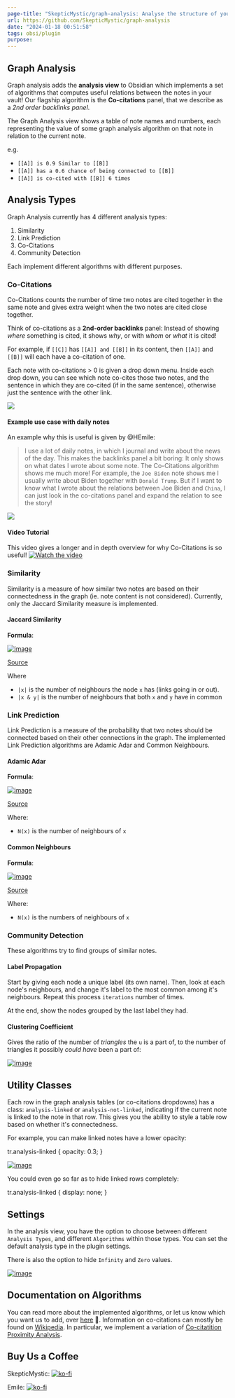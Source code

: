 ```yaml
---
page-title: "SkepticMystic/graph-analysis: Analyse the structure of your Obsidian graph using various analysis techniques"
url: https://github.com/SkepticMystic/graph-analysis
date: "2024-01-18 00:51:58"
tags: obsi/plugin
purpose:
---
```


## Graph Analysis

Graph analysis adds the **analysis view** to Obsidian which implements a set of algorithms that computes useful relations between the notes in your vault! Our flagship algorithm is the **Co-citations** panel, that we describe as a *2nd order backlinks panel*.

The Graph Analysis view shows a table of note names and numbers, each representing the value of some graph analysis algorithm on that note in relation to the current note.

e.g.

-   `[[A]] is 0.9 Similar to [[B]]`
-   `[[A]] has a 0.6 chance of being connected to [[B]]`
-   `[[A]] is co-cited with [[B]] 6 times`

## Analysis Types

Graph Analysis currently has 4 different analysis types:

1.  Similarity
2.  Link Prediction
3.  Co-Citations
4.  Community Detection

Each implement different algorithms with different purposes.

### Co-Citations

Co-Citations counts the number of time two notes are cited together in the same note and gives extra weight when the two notes are cited close together.

Think of co-citations as a **2nd-order backlinks** panel: Instead of showing *where* something is cited, it shows *why*, or with *whom* or *what* it is cited!

For example, if `[[C]]` has `[[A]] and [[B]]` in its content, then `[[A]]` and `[[B]]` will each have a co-citation of one.

Each note with co-citations > 0 is given a drop down menu. Inside each drop down, you can see which note co-cites those two notes, and the sentence in which they are co-cited (if in the same sentence), otherwise just the sentence with the other link.

[![](https://camo.githubusercontent.com/cf6d3be756aaa42397d449c87f4b961d618c7e271741ec59c6c32c5bfbfe3dd0/68747470733a2f2f692e696d6775722e636f6d2f397973704f6b4e2e706e67)](https://camo.githubusercontent.com/cf6d3be756aaa42397d449c87f4b961d618c7e271741ec59c6c32c5bfbfe3dd0/68747470733a2f2f692e696d6775722e636f6d2f397973704f6b4e2e706e67)

#### Example use case with daily notes

An example why this is useful is given by @HEmile:

> I use a lot of daily notes, in which I journal and write about the news of the day. This makes the backlinks panel a bit boring: It only shows on what dates I wrote about some note. The Co-Citations algorithm shows me much more! For example, the `Joe Biden` note shows me I usually write about Biden together with `Donald Trump`. But if I want to know what I wrote about the relations between Joe Biden and `China`, I can just look in the co-citations panel and expand the relation to see the story!

[![](https://camo.githubusercontent.com/0d2cfb65dc26702990036fff8072fae79bd4903d32814f2a33586a97b19b7711/68747470733a2f2f692e696d6775722e636f6d2f7564506b7556332e706e67)](https://camo.githubusercontent.com/0d2cfb65dc26702990036fff8072fae79bd4903d32814f2a33586a97b19b7711/68747470733a2f2f692e696d6775722e636f6d2f7564506b7556332e706e67)

#### Video Tutorial

This video gives a longer and in depth overview for why Co-Citations is so useful! [![Watch the video](https://camo.githubusercontent.com/728bf10bbfcb5f0f3f0245ef62c501f536ee7a505b7a7ce7ef29915f11641af7/68747470733a2f2f79742d656d6265642e6865726f6b756170702e636f6d2f656d6265643f763d724b364a56447247455241)](https://youtu.be/rK6JVDrGERA)

### Similarity

Similarity is a measure of how similar two notes are based on their connectedness in the graph (ie. note content is not considered). Currently, only the Jaccard Similarity measure is implemented.

#### Jaccard Similarity

**Formula**:

[![image](https://user-images.githubusercontent.com/70717676/139872572-93504295-6d29-4722-bdb1-3fbeb7bc22ec.png)](https://user-images.githubusercontent.com/70717676/139872572-93504295-6d29-4722-bdb1-3fbeb7bc22ec.png)

[Source](https://neo4j.com/docs/graph-data-science/current/alpha-algorithms/jaccard/#alpha-algorithms-similarity-jaccard-context)

Where

-   `|x|` is the number of neighbours the node `x` has (links going in or out).
-   `|x & y|` is the number of neighbours that both `x` and `y` have in common

### Link Prediction

Link Prediction is a measure of the probability that two notes should be connected based on their other connections in the graph. The implemented Link Prediction algorithms are Adamic Adar and Common Neighbours.

#### Adamic Adar

**Formula**:

[![image](https://user-images.githubusercontent.com/70717676/139873180-c870e072-843c-42a9-83fc-87205b408754.png)](https://user-images.githubusercontent.com/70717676/139873180-c870e072-843c-42a9-83fc-87205b408754.png)

[Source](https://neo4j.com/docs/graph-data-science/current/alpha-algorithms/adamic-adar/)

Where:

-   `N(x)` is the number of neighbours of `x`

#### Common Neighbours

**Formula**:

[![image](https://user-images.githubusercontent.com/70717676/139873406-d0542335-3b8c-4d08-8a5b-4510408ebd4e.png)](https://user-images.githubusercontent.com/70717676/139873406-d0542335-3b8c-4d08-8a5b-4510408ebd4e.png)

[Source](https://neo4j.com/docs/graph-data-science/current/alpha-algorithms/common-neighbors/)

Where:

-   `N(x)` is the numbers of neighbours of `x`

### Community Detection

These algorithms try to find groups of similar notes.

#### Label Propagation

Start by giving each node a unique label (its own name). Then, look at each node's neighbours, and change it's label to the most common among it's neighbours. Repeat this process `iterations` number of times.

At the end, show the nodes grouped by the last label they had.

#### Clustering Coefficient

Gives the ratio of the number of *triangles* the `u` is a part of, to the number of triangles it possibly *could have* been a part of:

[![image](https://user-images.githubusercontent.com/70717676/140610147-0a05201f-d9c7-4c0c-b423-6bbeeb81253b.png)](https://user-images.githubusercontent.com/70717676/140610147-0a05201f-d9c7-4c0c-b423-6bbeeb81253b.png)

## Utility Classes

Each row in the graph analysis tables (or co-citations dropdowns) has a class: `analysis-linked` or `analysis-not-linked`, indicating if the current note is linked to the note in that row. This gives you the ability to style a table row based on whether it's connectedness.

For example, you can make linked notes have a lower opacity:

tr.analysis-linked {
  opacity: 0.3;
}

[![image](https://user-images.githubusercontent.com/70717676/139862955-75284ff5-0ced-4548-bf6e-caa353a16fe0.png)](https://user-images.githubusercontent.com/70717676/139862955-75284ff5-0ced-4548-bf6e-caa353a16fe0.png)

You could even go so far as to hide linked rows completely:

tr.analysis-linked {
  display: none;
}

## Settings

In the analysis view, you have the option to choose between different `Analysis Types`, and different `Algorithms` within those types. You can set the default analysis type in the plugin settings.

There is also the option to hide `Infinity` and `Zero` values.

[![image](https://user-images.githubusercontent.com/70717676/138652879-d8b0e4a7-d70a-44e8-ba3c-67e04f6a8edd.png)](https://user-images.githubusercontent.com/70717676/138652879-d8b0e4a7-d70a-44e8-ba3c-67e04f6a8edd.png)

## Documentation on Algorithms

You can read more about the implemented algorithms, or let us know which you want us to add, over [here](https://neo4j.com/docs/graph-data-science/current/algorithms/) 👀. Information on co-citations can mostly be found on [Wikipedia](https://en.wikipedia.org/wiki/Co-citation). In particular, we implement a variation of [Co-citatition Proximity Analysis](https://en.wikipedia.org/wiki/Co-citation_Proximity_Analysis).

## Buy Us a Coffee

SkepticMystic: [![ko-fi](https://camo.githubusercontent.com/ce32b4940b9ebf361cfd346ba0582815846406854cd2f701c11a85cb21eaa939/68747470733a2f2f6b6f2d66692e636f6d2f696d672f676974687562627574746f6e5f736d2e737667)](https://ko-fi.com/G2G454TZF)

Emile: [![ko-fi](https://camo.githubusercontent.com/ce32b4940b9ebf361cfd346ba0582815846406854cd2f701c11a85cb21eaa939/68747470733a2f2f6b6f2d66692e636f6d2f696d672f676974687562627574746f6e5f736d2e737667)](https://ko-fi.com/Emile)